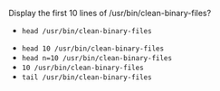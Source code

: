 Display the first 10 lines of /usr/bin/clean-binary-files?

+ `head /usr/bin/clean-binary-files`

* `head 10 /usr/bin/clean-binary-files`
* `head n=10 /usr/bin/clean-binary-files`
* `10 /usr/bin/clean-binary-files`
* `tail /usr/bin/clean-binary-files`
